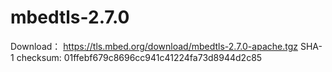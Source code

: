 # mbedtls-2.7.0
Download： https://tls.mbed.org/download/mbedtls-2.7.0-apache.tgz
SHA-1 checksum: 01ffebf679c8696cc941c41224fa73d8944d2c85
